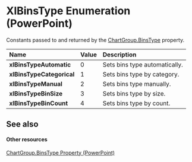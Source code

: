 
# XlBinsType Enumeration (PowerPoint)

Constants passed to and returned by the [ChartGroup.BinsType](http://msdn.microsoft.com/library/7230c44b-2e93-9790-2f27-d584688c6172%28Office.15%29.aspx) property.



|**Name**|**Value**|**Description**|
|:-----|:-----|:-----|
|**xlBinsTypeAutomatic**|0|Sets bins type automatically.|
|**xlBinsTypeCategorical**|1|Sets bins type by category.|
|**xlBinsTypeManual**|2|Sets bins type manually.|
|**xlBinsTypeBinSize**|3|Sets bins type by size.|
|**xlBinsTypeBinCount**|4|Sets bins type by count.|

## See also


#### Other resources


[ChartGroup.BinsType Property (PowerPoint)](f43cce63-dfad-aed3-2dfa-2359a9e5a728.md)
